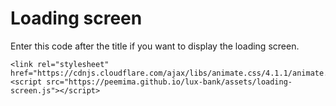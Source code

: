 # Loading screen
Enter this code after the title if you want to display the loading screen.

    <link rel="stylesheet" href="https://cdnjs.cloudflare.com/ajax/libs/animate.css/4.1.1/animate.min.css"/>
    <script src="https://peemima.github.io/lux-bank/assets/loading-screen.js"></script>

